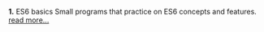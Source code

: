 **1.** ES6 basics
Small programs that practice on ES6 concepts and features.
[read more...](https://github.com/ehabsmh/alx-backend-javascript/tree/main/0x00-ES6_basic)
